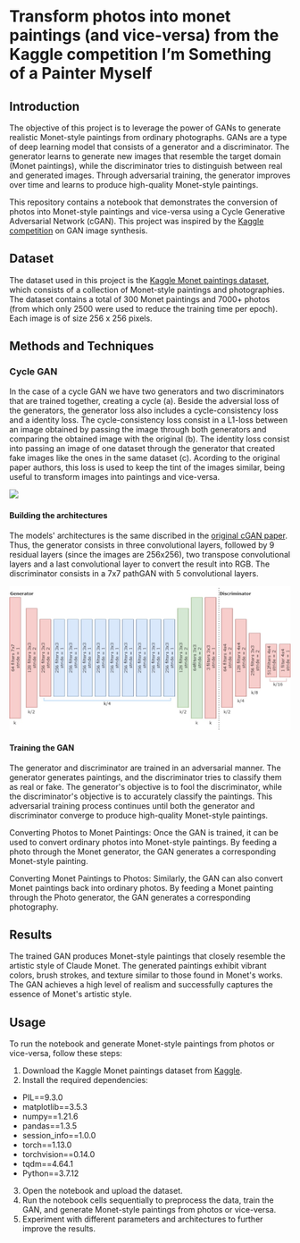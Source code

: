 # Transform photos into monet paintings (and vice-versa) from the Kaggle competition I’m Something of a Painter Myself

## Introduction
The objective of this project is to leverage the power of GANs to generate realistic Monet-style paintings from ordinary photographs. 
GANs are a type of deep learning model that consists of a generator and a discriminator. 
The generator learns to generate new images that resemble the target domain (Monet paintings), while the discriminator tries to distinguish between real and generated images.
Through adversarial training, the generator improves over time and learns to produce high-quality Monet-style paintings.


This repository contains a notebook that demonstrates the conversion of photos into Monet-style paintings and vice-versa using a Cycle Generative Adversarial Network (cGAN). 
This project was inspired by the [Kaggle competition](https://www.kaggle.com/c/gan-getting-started) on GAN image synthesis.

## Dataset
The dataset used in this project is the [Kaggle Monet paintings dataset](https://www.kaggle.com/c/gan-getting-started/data), which consists of a collection of Monet-style paintings and photographies. 
The dataset contains a total of 300 Monet paintings and 7000+ photos (from which only 2500 were used to reduce the training time per epoch). 
Each image is of size 256 x 256 pixels.

## Methods and Techniques

### Cycle GAN 
In the case of a cycle GAN we have two generators and two discriminators that are trained together, creating a cycle (a). 
Beside the adversial loss of the generators, the generator loss also includes a cycle-consistency loss and a identity loss. 
The cycle-consistency loss consist in a L1-loss between an image obtained by passing the image through both generators and comparing the obtained image with the original (b).
The identity loss consist into passing an image of one dataset through the generator that created fake images like the ones in the same dataset (c). 
Acording to the original paper authors, this loss is used to keep the tint of the images similar, being useful to transform images into paintings and vice-versa. 


<img src="https://media.geeksforgeeks.org/wp-content/uploads/20200529210740/cycleconsistencyandlosses.PNG"  height="200">

#### Building the architectures
The models' architectures is the same discribed in the [original cGAN paper](https://arxiv.org/abs/1703.10593). 
Thus, the generator consists in three convolutional layers, followed by 9 residual layers (since the images are 256x256), two transpose convolutional layers and a last convolutional layer to convert the result into RGB.
The discriminator consists in a 7x7 pathGAN with 5 convolutional layers. 

<img src="CycleGAN/CycleGAN.jpg"  width="700">

#### Training the GAN
The generator and discriminator are trained in an adversarial manner. 
The generator generates paintings, and the discriminator tries to classify them as real or fake. 
The generator's objective is to fool the discriminator, while the discriminator's objective is to accurately classify the paintings. 
This adversarial training process continues until both the generator and discriminator converge to produce high-quality Monet-style paintings.

Converting Photos to Monet Paintings: Once the GAN is trained, it can be used to convert ordinary photos into Monet-style paintings. By feeding a photo through the Monet generator, the GAN generates a corresponding Monet-style painting.

Converting Monet Paintings to Photos: Similarly, the GAN can also convert Monet paintings back into ordinary photos. By feeding a Monet painting through the Photo generator, the GAN generates a corresponding photography.

## Results
The trained GAN produces Monet-style paintings that closely resemble the artistic style of Claude Monet. 
The generated paintings exhibit vibrant colors, brush strokes, and texture similar to those found in Monet's works. 
The GAN achieves a high level of realism and successfully captures the essence of Monet's artistic style.

## Usage
To run the notebook and generate Monet-style paintings from photos or vice-versa, follow these steps:

1. Download the Kaggle Monet paintings dataset from [Kaggle](https://www.kaggle.com/c/gan-getting-started/data).
2. Install the required dependencies: 

+ PIL==9.3.0
+ matplotlib==3.5.3
+ numpy==1.21.6
+ pandas==1.3.5
+ session_info==1.0.0
+ torch==1.13.0
+ torchvision==0.14.0
+ tqdm==4.64.1
+ Python==3.7.12 

3. Open the notebook and upload the dataset.
4. Run the notebook cells sequentially to preprocess the data, train the GAN, and generate Monet-style paintings from photos or vice-versa.
5. Experiment with different parameters and architectures to further improve the results.
